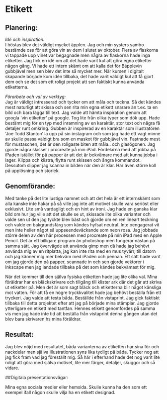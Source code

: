 # Etikett

## Planering:

*Idé och inspiration:*  
I höstas blev det väldigt mycket äpplen. Jag och min systers sambo bestämde oss för att göra vin av dem i slutet av
oktober. Flera av flaskorna vi tappade upp vinet var begagnade men några av flaskorna hade inga etiketter. Jag fick en
idé om att det hade varit kul att göra egna etiketter någon gång. Vi hade ett intern skämt om att kalla det för
Bäpplevin gubbjävel men sen blev det inte så mycket mer. När kursen i digitalt skapande började kom idén tillbaka, det
hade varit väldigt kul att få gjort dem och se det som ett roligt projekt att sen faktiskt kunna använda etiketterna.

*Förarbete och val av verktyg:*  
Jag är väldigt intresserad och tycker om att måla och teckna. Så det kändes mest naturligt att skissa och sen rita min
egna etikett snarare än t.ex. ta en bild och bara lägga till text. Jag valde att hämta inspiration genom att googla ’vin
etiketter’ på google. Tog lite från olika typer som dök upp. Hade bestämt mig för en typ med inramning av en karaktär,
stor text och några få detaljer runt omkring. Gubben är inspirerad av en karaktär som illustratören ’Joe Todd Stanton’
la upp på sin instagram och som jag hade ett vagt minne av skulle passa väldigt bra som en maskot för gubbjävel vin.
Fastnade mest för mustaschen, det är den roligaste biten att måla.. och glasögonen. Jag gjorde några skisser i procreate
på min iPad. Fördelarna med att jobba på iPaden istället för på papper är att det är bekvämare med att kunna jobba i
lager. Klippa och klistra, flytta runt skissen och ångra kommandot. Dessutom slipper jag scanna in bilden när den är
klar. Har även större koll på upplösning och storlek.

## Genomförande:

Med tanke på det lite lustiga namnet och att det hela är ett internskämt som alla kanske inte hakar på så ville jag inte
att motivet skulle vara seriöst eller exklusivt. Lite små vardagligt och en hint av ironi. Jag hade en ganska klar bild
om hur jag ville att det skulle se ut, skissade lite olika varianter och valde sen ut den jag tyckte blev bäst och
gjorde om en ren lineart teckning och valde en bakgrundsfärg som kändes hyfsat neutral. Inte oengagerat vit men inte
heller något så uppseendeväckande som neon rosa. Jag jobbade större delen av den här processen med procreate på min iPad
med en Apple Pencil. Det är ett billigare program än photoshop men fungerar nästan på samma sätt. Jag övervägde att
använda gimp men då hade jag behövt använda mig av en ritplatta, jag kan inte rita med en mus tyvärr, till datorn och
jag känner mig mer bekväm med iPaden och pennan. Ett sätt hade varit om jag gjorde den på papper, scannade in och sen
gjorde vektorer i Inkscape men jag landade tillbaka på det som kändes bekvämast för mig.

När det kommer till den själva fysiska etiketten hade jag lite olika val. Mina föräldrar har en bläckskrivare och
tillgång till klister ark där det går att skriva ut etiketter på. Men det är som sagt bläck och etiketterna blir något
känsliga mot vatten. För att få en högre tryckkvalitet hade jag behövt beställa från ett tryckeri. Jag valde att testa
båda. Beställde från vistaprint. Jag gick faktiskt tillbaka till detta projektet efter att jag på började mina stämplar.
Jag gjorde ytterligare en etikett med tantfan. Hennes etikett genomfördes på samma vis men jag
hade inte tid att beställa från vistaprint denna gången utan det blev bara skrivaren hs mina föräldrar.

## Resultat:

Jag blev nöjd med resultatet, båda varianterna av etiketten har sina för och nackdelar men själva illustrationen syns
lika tydligt på båda. Tycker nog att jag fick fram vad jag föreställt mig. Så här i efterhand hade det nog varit lite
roligt att göra med själva motivet, lite mer färger, detaljer, skuggor och så vidare.

##Digitala presentationsvägar:

Mina egna sociala medier eller hemsida. Skulle kunna ha den som ett exempel ifall någon skulle vilja ha en etikett
designad.